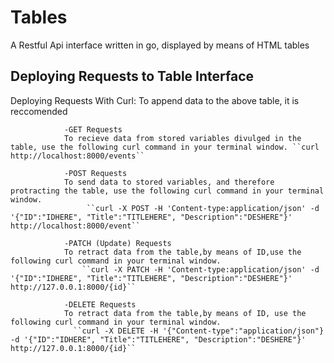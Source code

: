 # Tables
A Restful Api interface written in go, displayed by means of HTML tables

## Deploying Requests to Table Interface 
Deploying Requests With Curl: To append data to the above table, it is reccomended

                -GET Requests
                To recieve data from stored variables divulged in the table, use the following curl command in your terminal window. ``curl http://localhost:8000/events``

                -POST Requests
                To send data to stored variables, and therefore protracting the table, use the following curl command in your terminal window. 
                     ``curl -X POST -H 'Content-type:application/json' -d '{"ID":"IDHERE", "Title":"TITLEHERE", "Description":"DESHERE"}' http://localhost:8000/event``
                     
                -PATCH (Update) Requests
                To retract data from the table,by means of ID,use the following curl command in your terminal window.
                    ``curl -X PATCH -H 'Content-type:application/json' -d '{"ID":"IDHERE", "Title":"TITLEHERE", "Description":"DESHERE"}' http://127.0.0.1:8000/{id}``

                -DELETE Requests
                To retract data from the table,by means of ID, use the following curl command in your terminal window. 
                  ``curl -X DELETE -H '{"Content-type":"application/json"} -d '{"ID":"IDHERE", "Title":"TITLEHERE", "Description":"DESHERE"}' http://127.0.0.1:8000/{id}``
